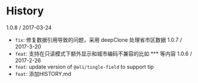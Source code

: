 History
=======
1.0.8 / 2017-03-24
* `fix`: 修复数据引用导致的问题，采用 deepClone 处理省市区数据
1.0.7 / 2017-3-20
* `feat`: 支持在只读模式下额外显示和城市编码不兼容的比如 *** 等内容
1.0.6 / 2017-2-26
* `feat`: update version of `@ali/tingle-field` to support tip
* `feat`: 添加HISTORY.md

